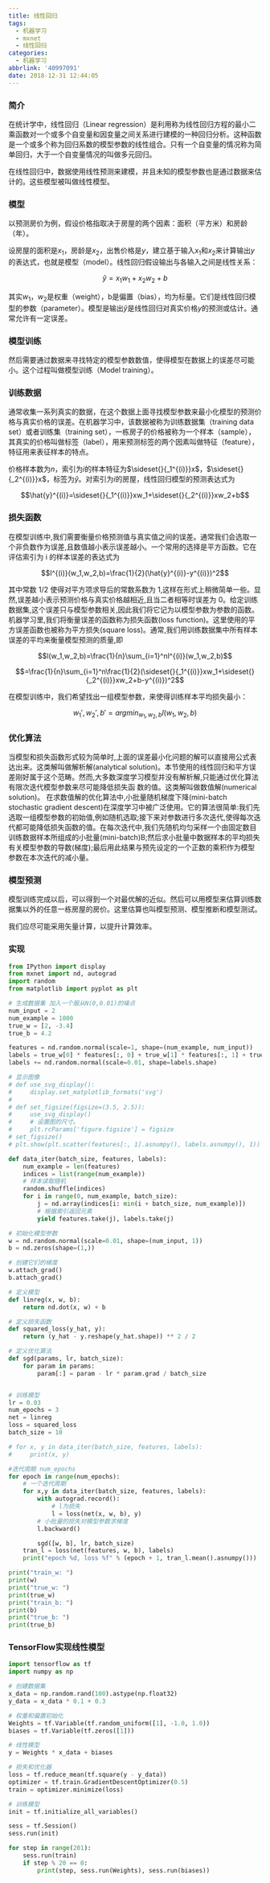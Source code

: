 ```yaml
---
title: 线性回归
tags:
  - 机器学习
  - mxnet
  - 线性回归
categories:
  - 机器学习
abbrlink: '40997091'
date: 2018-12-31 12:44:05
---
```


### 简介

在统计学中，线性回归（Linear regression）是利用称为线性回归方程的最小二乘函数对一个或多个自变量和因变量之间关系进行建模的一种回归分析。这种函数是一个或多个称为回归系数的模型参数的线性组合。只有一个自变量的情况称为简单回归，大于一个自变量情况的叫做多元回归。

在线性回归中，数据使用线性预测来建模，并且未知的模型参数也是通过数据来估计的。这些模型被叫做线性模型。

### 模型

以预测房价为例，假设价格指取决于房屋的两个因素：面积（平方米）和房龄（年）。

设房屋的面积是$x_1$，房龄是$x_2$，出售价格是$y$，建立基于输入$x_1$和$x_2$来计算输出$y$的表达式，也就是模型（model）。线性回归假设输出与各输入之间是线性关系：

$$\hat{y}=x_1w_1+x_2w_2+b$$

其实$w_1$，$w_2$是权重（weight），b是偏置（bias），均为标量。它们是线性回归模型的参数（parameter）。模型是输出$\hat{y}$是线性回归对真实价格$y$的预测或估计。通常允许有一定误差。

### 模型训练

然后需要通过数据来寻找特定的模型参数数值，使得模型在数据上的误差尽可能小。这个过程叫做模型训练（Model training）。

### 训练数据

通常收集一系列真实的数据，在这个数据上面寻找模型参数来最小化模型的预测价格与真实价格的误差。在机器学习中，该数据被称为训练数据集（training data set）或者训练集（training set），一栋房子的价格被称为一个样本（sample），其真实的价格叫做标签（label），用来预测标签的两个因素叫做特征（feature），特征用来表征样本的特点。

价格样本数为$n$，索引为$i$的样本特征为$\sideset{}{_1^{(i)}}x$，$\sideset{}{_2^{(i)}}x$，标签为$\hat{y}$。对索引为$i$的房屋，线性回归模型的预测表达式为

$$\hat{y}^{(i)}=\sideset{}{_1^{(i)}}xw_1+\sideset{}{_2^{(i)}}xw_2+b$$

### 损失函数

在模型训练中,我们需要衡量价格预测值与真实值之间的误差。通常我们会选取一个非负数作为误差,且数值越小表示误差越小。一个常用的选择是平方函数。它在评估索引为 i 的样本误差的表达式为

$$l^{(i)}(w_1,w_2,b)=\frac{1}{2}(\hat{y}^{(i)}-y^{(i)})^2$$

其中常数 1/2 使得对平方项求导后的常数系数为 1,这样在形式上稍微简单一些。显然,误差越小表示预测价格与真实价格越相近,且当二者相等时误差为 0。给定训练数据集,这个误差只与模型参数相关,因此我们将它记为以模型参数为参数的函数。机器学习里,我们将衡量误差的函数称为损失函数(loss function)。这里使用的平方误差函数也被称为平方损失(square loss)。通常,我们用训练数据集中所有样本误差的平均来衡量模型预测的质量,即

$$l(w_1,w_2,b)=\frac{1}{n}\sum_{i=1}^nl^{(i)}(w_1,w_2,b)$$

$$=\frac{1}{n}\sum_{i=1}^n\frac{1}{2}(\sideset{}{_1^{(i)}}xw_1+\sideset{}{_2^{(i)}}xw_2+b-y^{(i)})^2$$

在模型训练中，我们希望找出一组模型参数，来使得训练样本平均损失最小：

$$w_1',w_2' ,b' = argmin_{w_1,w_2,b}l(w_1,w_2,b)​$$



### 优化算法

当模型和损失函数形式较为简单时,上面的误差最小化问题的解可以直接用公式表达出来。这类解叫做解析解(analytical solution)。本节使用的线性回归和平方误差刚好属于这个范畴。然而,大多数深度学习模型并没有解析解,只能通过优化算法有限次迭代模型参数来尽可能降低损失函
数的值。这类解叫做数值解(numerical solution)。
在求数值解的优化算法中,小批量随机梯度下降(mini-batch stochastic gradient descent)在深度学习中被广泛使用。它的算法很简单:我们先选取一组模型参数的初始值,例如随机选取;接下来对参数进行多次迭代,使得每次迭代都可能降低损失函数的值。在每次迭代中,我们先随机均匀采样一个由固定数目训练数据样本所组成的小批量(mini-batch)B;然后求小批量中数据样本的平均损失有关模型参数的导数(梯度);最后用此结果与预先设定的一个正数的乘积作为模型参数在本次迭代的减小量。

### 模型预测

模型训练完成以后，可以得到一个对最优解的近似。然后可以用模型来估算训练数据集以外的任意一栋房屋的房价。这里估算也叫模型预测、模型推断和模型测试。

我们应尽可能采用矢量计算，以提升计算效率。

### 实现

```python
from IPython import display
from mxnet import nd, autograd
import random
from matplotlib import pyplot as plt

# 生成数据集 加入一个服从N(0,0.01)的噪点
num_input = 2
num_example = 1000
true_w = [2, -3.4]
true_b = 4.2

features = nd.random.normal(scale=1, shape=(num_example, num_input))
labels = true_w[0] * features[:, 0] + true_w[1] * features[:, 1] + true_b
labels += nd.random.normal(scale=0.01, shape=labels.shape)

# 显示图像
# def use_svg_display():
#     display.set_matplotlib_formats('svg')
#
# def set_figsize(figsize=(3.5, 2.5)):
#     use_svg_display()
#     # 设置图的尺寸。
#     plt.rcParams['figure.figsize'] = figsize
# set_figsize()
# plt.show(plt.scatter(features[:, 1].asnumpy(), labels.asnumpy(), 1))

def data_iter(batch_size, features, labels):
    num_example = len(features)
    indices = list(range(num_example))
    # 样本读取随机
    random.shuffle(indices)
    for i in range(0, num_example, batch_size):
        j = nd.array(indices[i: min(i + batch_size, num_example)])
        # 根据索引返回元素
        yield features.take(j), labels.take(j)

# 初始化模型参数
w = nd.random.normal(scale=0.01, shape=(num_input, 1))
b = nd.zeros(shape=(1,))

# 创建它们的梯度
w.attach_grad()
b.attach_grad()

# 定义模型
def linreg(x, w, b):
    return nd.dot(x, w) + b

# 定义损失函数
def squared_loss(y_hat, y):
    return (y_hat - y.reshape(y_hat.shape)) ** 2 / 2

# 定义优化算法
def sgd(params, lr, batch_size):
    for param in params:
        param[:] = param - lr * param.grad / batch_size


# 训练模型
lr = 0.03
num_epochs = 3
net = linreg
loss = squared_loss
batch_size = 10

# for x, y in data_iter(batch_size, features, labels):
#     print(x, y)

#迭代周期 num_epochs
for epoch in range(num_epochs):
    # 一个迭代周期
    for x,y in data_iter(batch_size, features, labels):
        with autograd.record():
            # l为损失
            l = loss(net(x, w, b), y)
        # 小批量的损失对模型参数求梯度
        l.backward()

        sgd([w, b], lr, batch_size)
    tran_l = loss(net(features, w, b), labels)
    print("epoch %d, loss %f" % (epoch + 1, tran_l.mean().asnumpy()))

print("train_w: ")
print(w)
print("true_w: ")
print(true_w)
print("train_b: ")
print(b)
print("true_b: ")
print(true_b)
```

### TensorFlow实现线性模型

```python
import tensorflow as tf
import numpy as np

# 创建数据集
x_data = np.random.rand(100).astype(np.float32)
y_data = x_data * 0.1 + 0.3

# 权重和偏置初始化
Weights = tf.Variable(tf.random_uniform([1], -1.0, 1.0))
biases = tf.Variable(tf.zeros([1]))

# 线性模型
y = Weights * x_data + biases

# 损失和优化器
loss = tf.reduce_mean(tf.square(y - y_data))
optimizer = tf.train.GradientDescentOptimizer(0.5)
train = optimizer.minimize(loss)

# 训练模型
init = tf.initialize_all_variables()

sess = tf.Session()
sess.run(init)

for step in range(201):
    sess.run(train)
    if step % 20 == 0:
        print(step, sess.run(Weights), sess.run(biases))
```